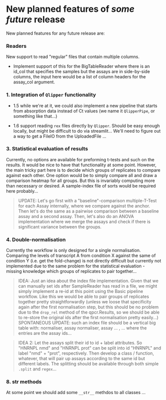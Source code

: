 # New planned features of *some future* release

New planned features for any future release are:
### Readers

New support to read "regular" files that contain multiple columns. 
- Implement support of this for the BigTableReader where there is an id_col that specifies the samples but the assays are in side-by-side columns, the input here would be a list of column headers for the assay_col argument.


### 1. Integration of `Qlipper` functionality 
- 1.5 while we're at it, we could also implement a new pipeline that starts from absorption data instead of Ct values (we name it `QlipperPipe`, or something like that...)

- 1.6 support reading `rex` files directly by `Qlipper`. Should be easy enough locally, but might be difficult to do via streamlit... We'll need to figure out a way to get a FileIO from the UploadedFile ...



### 3. Statistical evaluation of results 
Currently, no options are available for preforming t-tests and such on the results. It would be nice to have that functionality at some point. However, the main tricky part here is to decide which groups of replicates to compare against each other. One option would be to simply compare all and draw a comparison heatmap for all groups. But this is invariably computing more than necessary or desired. A sample-index file of sorts would be required here probably...

> UPDATE: 
> Let's go first with a "baseline"-comparison multiple-T-Test for each Assay internally, where we compare against the anchor. 
> Then let's do the same as a pairwise comparison between a baseline assay and a second assay.
> Then, let's also do an ANOVA implementation where we merge the assays and check if there is significant variance between the groups. 

### 4. Double-normalisation
Currently the workflow is only designed for a single normalisation. Comparing the levels of transcript A from condition X against the same of condition Y (i.e. get the fold-change) is not directly difficult but currently not implemented due to the same problem for the statistical evaluation - missing knowledge which groups of replicates to pair together...

> IDEA: Just an idea about the index file implementation. Given that we can manually set ids after SampleReader has read in a file, we might simply implement a re-id at this point using the Basic pipeline workflow. Like this we would be able to pair groups of replicates together pretty straightforwardly (unless we loose that specificity again after the first normalisation step, but this should be no problem due to the `drop_rel` method of the qpcr.Results, so we should be able to re-store the original ids after the first normalisation pretty easily...)
> SPONTANEOUS UPDATE: such an index file should be a vertical big table 
> with:
> normaliser, assay
> normaliser, assay
> ... , ... 
> where the entries are the assay ids...

> IDEA 2: 
> Let the assays split their id to id + label attributes. So "HNRNPL nmd" and "HNRNPL prot" can be split into id "HNRNPL" and label "nmd" + "prot", respectively. Then develop a class / function, whatever, that will pair up assays according to the same id but different labels. The splitting should be available through both simple `.split` and `regex`...


### 8. __str__ methods 
At some point we should add some `__str__` methdos to all classes ...



